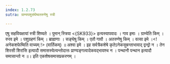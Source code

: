 ```yaml
---
index: 1.2.73
sutra: ग्राम्यपशुसंघेष्वतरुणेषु स्त्री

---
```

 एषु सहविवक्षायां स्त्री शिष्यते । पुमान् स्त्रिया <{SK933}> इत्यस्यापवादः । गाव इमाः । ग्राम्येति किम् । रुरव इमे । पशुग्रहणं किम् । ब्राह्मणाः । सङ्घेषु किम् । एतौ गावौ । अतरुणेषु किम् । वत्सा इमे ।<!अनेकशफेष्विति वाच्यम् !> (वार्तिकम्) ॥ अश्वा इमे । इह सर्वत्रैकशेषे कृतेऽनेकसुबन्ताभावाद् द्वन्द्वो न । तेन शिरसी शिरांसि इत्यादौ समासस्येत्यन्तोदात्तः प्राण्यङ्गत्वादेकवद्भावश्च न । पन्थानौ पन्थान इत्यादौ समासान्तो न ॥। इति एकशेषसमासप्रकरणम्‌ ।